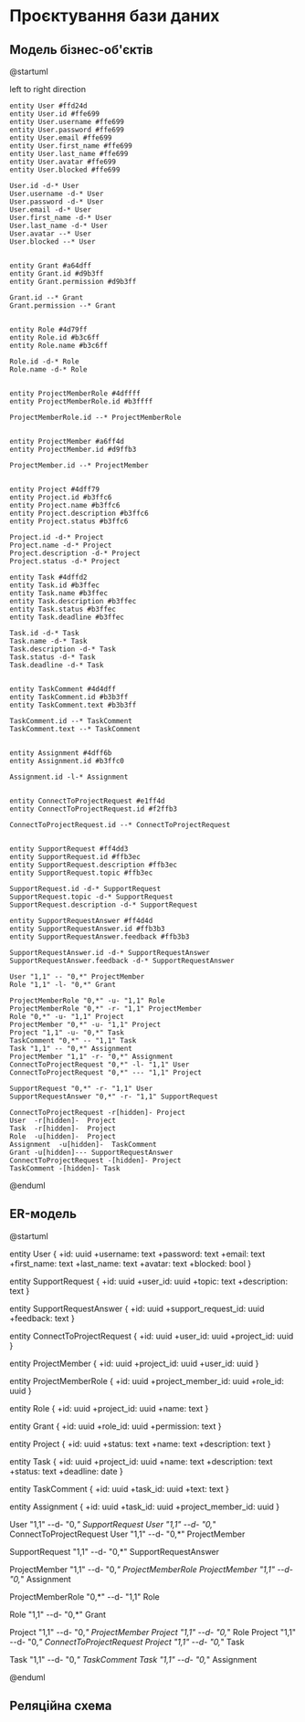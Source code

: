 # Проєктування бази даних

## Модель бізнес-об'єктів

@startuml

left to right direction

    entity User #ffd24d
    entity User.id #ffe699
    entity User.username #ffe699
    entity User.password #ffe699
    entity User.email #ffe699
    entity User.first_name #ffe699
    entity User.last_name #ffe699
    entity User.avatar #ffe699
    entity User.blocked #ffe699

    User.id -d-* User
    User.username -d-* User
    User.password -d-* User
    User.email -d-* User
    User.first_name -d-* User
    User.last_name -d-* User
    User.avatar --* User
    User.blocked --* User


    entity Grant #a64dff
    entity Grant.id #d9b3ff
    entity Grant.permission #d9b3ff

    Grant.id --* Grant
    Grant.permission --* Grant


    entity Role #4d79ff
    entity Role.id #b3c6ff
    entity Role.name #b3c6ff

    Role.id -d-* Role
    Role.name -d-* Role


    entity ProjectMemberRole #4dffff
    entity ProjectMemberRole.id #b3ffff

    ProjectMemberRole.id --* ProjectMemberRole


    entity ProjectMember #a6ff4d
    entity ProjectMember.id #d9ffb3

    ProjectMember.id --* ProjectMember


    entity Project #4dff79
    entity Project.id #b3ffc6
    entity Project.name #b3ffc6
    entity Project.description #b3ffc6
    entity Project.status #b3ffc6

    Project.id -d-* Project
    Project.name -d-* Project
    Project.description -d-* Project
    Project.status -d-* Project

    entity Task #4dffd2
    entity Task.id #b3ffec
    entity Task.name #b3ffec
    entity Task.description #b3ffec
    entity Task.status #b3ffec
    entity Task.deadline #b3ffec

    Task.id -d-* Task
    Task.name -d-* Task
    Task.description -d-* Task
    Task.status -d-* Task
    Task.deadline -d-* Task


    entity TaskComment #4d4dff
    entity TaskComment.id #b3b3ff
    entity TaskComment.text #b3b3ff

    TaskComment.id --* TaskComment
    TaskComment.text --* TaskComment


    entity Assignment #4dff6b
    entity Assignment.id #b3ffc0

    Assignment.id -l-* Assignment


    entity ConnectToProjectRequest #e1ff4d
    entity ConnectToProjectRequest.id #f2ffb3

    ConnectToProjectRequest.id --* ConnectToProjectRequest


    entity SupportRequest #ff4dd3
    entity SupportRequest.id #ffb3ec
    entity SupportRequest.description #ffb3ec
    entity SupportRequest.topic #ffb3ec

    SupportRequest.id -d-* SupportRequest
    SupportRequest.topic -d-* SupportRequest
    SupportRequest.description -d-* SupportRequest

    entity SupportRequestAnswer #ff4d4d
    entity SupportRequestAnswer.id #ffb3b3
    entity SupportRequestAnswer.feedback #ffb3b3

    SupportRequestAnswer.id -d-* SupportRequestAnswer
    SupportRequestAnswer.feedback -d-* SupportRequestAnswer

    User "1,1" -- "0,*" ProjectMember
    Role "1,1" -l- "0,*" Grant

    ProjectMemberRole "0,*" -u- "1,1" Role
    ProjectMemberRole "0,*" -r- "1,1" ProjectMember
    Role "0,*" -u- "1,1" Project
    ProjectMember "0,*" -u- "1,1" Project
    Project "1,1" -u- "0,*" Task
    TaskComment "0,*" -- "1,1" Task
    Task "1,1" -- "0,*" Assignment
    ProjectMember "1,1" -r- "0,*" Assignment
    ConnectToProjectRequest "0,*" -l- "1,1" User
    ConnectToProjectRequest "0,*" --- "1,1" Project

    SupportRequest "0,*" -r- "1,1" User
    SupportRequestAnswer "0,*" -r- "1,1" SupportRequest

    ConnectToProjectRequest -r[hidden]- Project
    User  -r[hidden]-  Project
    Task  -r[hidden]-  Project
    Role  -u[hidden]-  Project
    Assignment  -u[hidden]-  TaskComment
    Grant -u[hidden]--- SupportRequestAnswer
    ConnectToProjectRequest -[hidden]- Project
    TaskComment -[hidden]- Task

@enduml

## ER-модель

@startuml

entity User {
+id: uuid
+username: text
+password: text
+email: text
+first_name: text
+last_name: text
+avatar: text
+blocked: bool
}

entity SupportRequest {
+id: uuid
+user_id: uuid
+topic: text
+description: text
}

entity SupportRequestAnswer {
+id: uuid
+support_request_id: uuid
+feedback: text
}

entity ConnectToProjectRequest {
+id: uuid
+user_id: uuid
+project_id: uuid
}

entity ProjectMember {
+id: uuid
+project_id: uuid
+user_id: uuid
}

entity ProjectMemberRole {
+id: uuid
+project_member_id: uuid
+role_id: uuid
}

entity Role {
+id: uuid
+project_id: uuid
+name: text
}

entity Grant {
+id: uuid
+role_id: uuid
+permission: text
}

entity Project {
+id: uuid
+status: text
+name: text
+description: text
}

entity Task {
+id: uuid
+project_id: uuid
+name: text
+description: text
+status: text
+deadline: date
}

entity TaskComment {
+id: uuid
+task_id: uuid
+text: text
}

entity Assignment {
+id: uuid
+task_id: uuid
+project_member_id: uuid
}

User "1,1" --d- "0,*" SupportRequest
User "1,1" --d- "0,*" ConnectToProjectRequest
User "1,1" --d- "0,*" ProjectMember

SupportRequest "1,1" --d- "0,*" SupportRequestAnswer

ProjectMember "1,1" --d- "0,*" ProjectMemberRole
ProjectMember "1,1" --d- "0,*" Assignment

ProjectMemberRole "0,*" --d- "1,1" Role

Role "1,1" --d- "0,*" Grant

Project "1,1"  --d- "0,*" ProjectMember
Project "1,1"  --d- "0,*" Role
Project "1,1"  --d- "0,*" ConnectToProjectRequest
Project "1,1"  --d- "0,*" Task

Task "1,1" --d- "0,*" TaskComment
Task "1,1" --d- "0,*" Assignment

@enduml

## Реляційна схема

